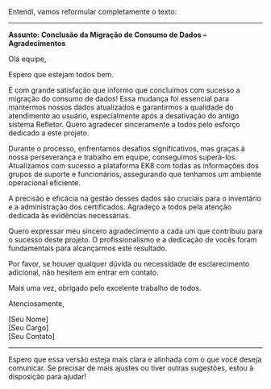 Entendi, vamos reformular completamente o texto:

---

**Assunto: Conclusão da Migração de Consumo de Dados – Agradecimentos**

Olá equipe,

Espero que estejam todos bem.

É com grande satisfação que informo que concluímos com sucesso a migração do consumo de dados! Essa mudança foi essencial para mantermos nossos dados atualizados e garantirmos a qualidade do atendimento ao usuário, especialmente após a desativação do antigo sistema Refletor. Quero agradecer sinceramente a todos pelo esforço dedicado a este projeto.

Durante o processo, enfrentamos desafios significativos, mas graças à nossa perseverança e trabalho em equipe, conseguimos superá-los. Atualizamos com sucesso a plataforma EK8 com todas as informações dos grupos de suporte e funcionários, assegurando que tenhamos um ambiente operacional eficiente.

A precisão e eficácia na gestão desses dados são cruciais para o inventário e a administração dos certificados. Agradeço a todos pela atenção dedicada às evidências necessárias.

Quero expressar meu sincero agradecimento a cada um que contribuiu para o sucesso deste projeto. O profissionalismo e a dedicação de vocês foram fundamentais para alcançarmos este resultado.

Por favor, se houver qualquer dúvida ou necessidade de esclarecimento adicional, não hesitem em entrar em contato.

Mais uma vez, obrigado pelo excelente trabalho de todos.

Atenciosamente,

[Seu Nome]  
[Seu Cargo]  
[Seu Contato]

---

Espero que essa versão esteja mais clara e alinhada com o que você deseja comunicar. Se precisar de mais ajustes ou tiver outras sugestões, estou à disposição para ajudar!